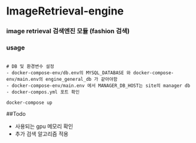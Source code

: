 # ImageRetrieval-engine

### image retrieval 검색엔진 모듈 (fashion 검색)


### usage
```

# DB 및 환경변수 설정
- docker-compose-env/db.env의 MYSQL_DATABASE 와 docker-compose-env/main.env의 engine_general_db 가 같아야함
- docker-compose-env/main.env 에서 MANAGER_DB_HOST는 site의 manager db
- docker-compos.yml 포트 확인

docker-compose up
```

##Todo
- 사용되는 gpu 메모리 확인
- 추가 검색 알고리즘 적용
